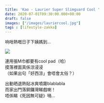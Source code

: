 ```yaml
---
title: 'Kao - Laurier Super Slimguard Cool '
date: 2020-07-01T09:30:00.000+08:00
draft: false
images: ["/images/lauriercool.jpg"]
tags : [lifestyle-zakka]
---
```


响咁熱嘅日子下姨媽到...

![](/images/lauriercool.jpg)

連用張M巾都要有cool pad（哈）  
摸落裡面真係涼浸浸  
（如果出句「好西涼」會唔會太俗？）  

出動晒退熱貼冰爽噴霧blablabla  
而家出門落銅鑼灣睇戲喇！  
唔係睇《死因無可疑》喎...
